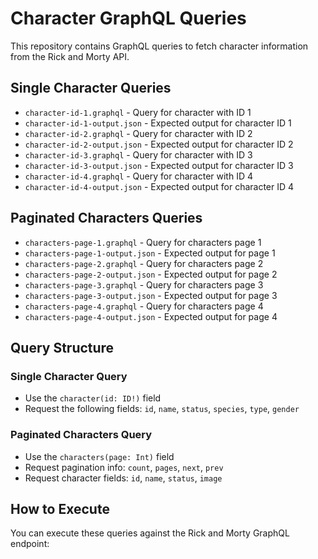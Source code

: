 # Character GraphQL Queries

This repository contains GraphQL queries to fetch character information from the Rick and Morty API.

## Single Character Queries

- `character-id-1.graphql` - Query for character with ID 1
- `character-id-1-output.json` - Expected output for character ID 1
- `character-id-2.graphql` - Query for character with ID 2
- `character-id-2-output.json` - Expected output for character ID 2
- `character-id-3.graphql` - Query for character with ID 3
- `character-id-3-output.json` - Expected output for character ID 3
- `character-id-4.graphql` - Query for character with ID 4
- `character-id-4-output.json` - Expected output for character ID 4

## Paginated Characters Queries

- `characters-page-1.graphql` - Query for characters page 1
- `characters-page-1-output.json` - Expected output for page 1
- `characters-page-2.graphql` - Query for characters page 2
- `characters-page-2-output.json` - Expected output for page 2
- `characters-page-3.graphql` - Query for characters page 3
- `characters-page-3-output.json` - Expected output for page 3
- `characters-page-4.graphql` - Query for characters page 4
- `characters-page-4-output.json` - Expected output for page 4

## Query Structure

### Single Character Query
- Use the `character(id: ID!)` field
- Request the following fields: `id`, `name`, `status`, `species`, `type`, `gender`

### Paginated Characters Query
- Use the `characters(page: Int)` field
- Request pagination info: `count`, `pages`, `next`, `prev`
- Request character fields: `id`, `name`, `status`, `image`

## How to Execute

You can execute these queries against the Rick and Morty GraphQL endpoint: